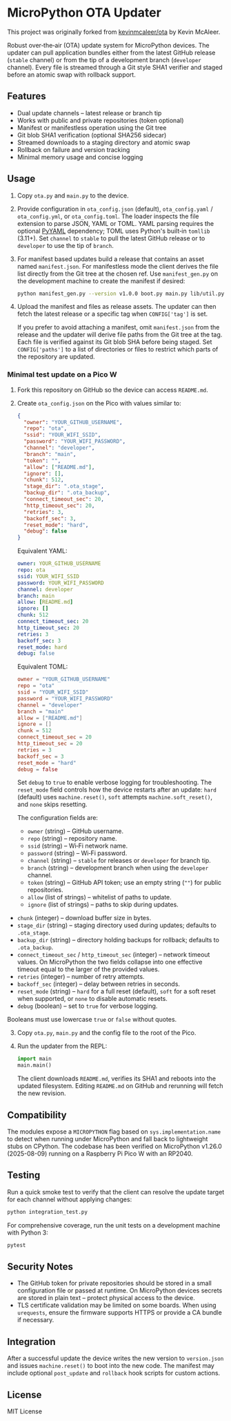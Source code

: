 # MicroPython OTA Updater

This project was originally forked from [kevinmcaleer/ota](https://github.com/kevinmcaleer/ota) by Kevin McAleer.

Robust over‑the‑air (OTA) update system for MicroPython devices.  The updater
can pull application bundles either from the latest GitHub release
(``stable`` channel) or from the tip of a development branch (``developer``
channel).  Every file is streamed through a Git style SHA1 verifier and
staged before an atomic swap with rollback support.

## Features

* Dual update channels – latest release or branch tip
* Works with public and private repositories (token optional)
* Manifest or manifestless operation using the Git tree
* Git blob SHA1 verification (optional SHA256 sidecar)
* Streamed downloads to a staging directory and atomic swap
* Rollback on failure and version tracking
* Minimal memory usage and concise logging

## Usage

1. Copy `ota.py` and `main.py` to the device.
2. Provide configuration in `ota_config.json` (default), `ota_config.yaml`
   / `ota_config.yml`, or `ota_config.toml`.  The loader inspects the file
   extension to parse JSON, YAML or TOML.  YAML parsing requires the optional
   [PyYAML](https://pyyaml.org/) dependency; TOML uses Python's built‑in
   `tomllib` (3.11+).  Set ``channel`` to ``stable`` to pull the latest
   GitHub release or to ``developer`` to use the tip of ``branch``.
3. For manifest based updates build a release that contains an asset named
   `manifest.json`.  For manifestless mode the client derives the file list
   directly from the Git tree at the chosen ref.  Use `manifest_gen.py` on
   the development machine to create the manifest if desired:

   ```bash
   python manifest_gen.py --version v1.0.0 boot.py main.py lib/util.py
   ```

4. Upload the manifest and files as release assets.  The updater can then
   fetch the latest release or a specific tag when `CONFIG['tag']` is set.

   If you prefer to avoid attaching a manifest, omit `manifest.json` from
   the release and the updater will derive file paths from the Git tree at
   the tag.  Each file is verified against its Git blob SHA before being
   staged.  Set `CONFIG['paths']` to a list of directories or files to
   restrict which parts of the repository are updated.

### Minimal test update on a Pico W

1. Fork this repository on GitHub so the device can access `README.md`.
2. Create `ota_config.json` on the Pico with values similar to:

   ```json
   {
     "owner": "YOUR_GITHUB_USERNAME",
     "repo": "ota",
     "ssid": "YOUR_WIFI_SSID",
     "password": "YOUR_WIFI_PASSWORD",
     "channel": "developer",
     "branch": "main",
     "token": "",
     "allow": ["README.md"],
     "ignore": [],
     "chunk": 512,
     "stage_dir": ".ota_stage",
     "backup_dir": ".ota_backup",
     "connect_timeout_sec": 20,
     "http_timeout_sec": 20,
     "retries": 3,
     "backoff_sec": 3,
     "reset_mode": "hard",
     "debug": false
   }
   ```

   Equivalent YAML:

   ```yaml
   owner: YOUR_GITHUB_USERNAME
   repo: ota
   ssid: YOUR_WIFI_SSID
   password: YOUR_WIFI_PASSWORD
   channel: developer
   branch: main
   allow: [README.md]
   ignore: []
   chunk: 512
   connect_timeout_sec: 20
   http_timeout_sec: 20
   retries: 3
   backoff_sec: 3
   reset_mode: hard
   debug: false
   ```

   Equivalent TOML:

   ```toml
   owner = "YOUR_GITHUB_USERNAME"
   repo = "ota"
   ssid = "YOUR_WIFI_SSID"
   password = "YOUR_WIFI_PASSWORD"
   channel = "developer"
   branch = "main"
   allow = ["README.md"]
   ignore = []
   chunk = 512
   connect_timeout_sec = 20
   http_timeout_sec = 20
   retries = 3
   backoff_sec = 3
   reset_mode = "hard"
   debug = false
   ```

   Set `debug` to `true` to enable verbose logging for troubleshooting.
   The `reset_mode` field controls how the device restarts after an update:
   `hard` (default) uses `machine.reset()`, `soft` attempts `machine.soft_reset()`,
   and `none` skips resetting.

   The configuration fields are:

   - `owner` (string) – GitHub username.
   - `repo` (string) – repository name.
   - `ssid` (string) – Wi‑Fi network name.
   - `password` (string) – Wi‑Fi password.
   - `channel` (string) – `stable` for releases or `developer` for branch tip.
   - `branch` (string) – development branch when using the `developer` channel.
   - `token` (string) – GitHub API token; use an empty string (`""`) for public repositories.
   - `allow` (list of strings) – whitelist of paths to update.
   - `ignore` (list of strings) – paths to skip during updates.
  - `chunk` (integer) – download buffer size in bytes.
  - `stage_dir` (string) – staging directory used during updates; defaults to `.ota_stage`.
  - `backup_dir` (string) – directory holding backups for rollback; defaults to `.ota_backup`.
  - `connect_timeout_sec` / `http_timeout_sec` (integer) – network timeout values.
    On MicroPython the two fields collapse into one effective timeout equal to
    the larger of the provided values.
  - `retries` (integer) – number of retry attempts.
  - `backoff_sec` (integer) – delay between retries in seconds.
  - `reset_mode` (string) – `hard` for a full reset (default), `soft` for a
    soft reset when supported, or `none` to disable automatic resets.
  - `debug` (boolean) – set to `true` for verbose logging.

   Booleans must use lowercase `true` or `false` without quotes.

3. Copy `ota.py`, `main.py` and the config file to the root of the Pico.
4. Run the updater from the REPL:

   ```python
   import main
   main.main()
   ```

   The client downloads `README.md`, verifies its SHA1 and reboots into the
   updated filesystem.  Editing `README.md` on GitHub and rerunning will fetch
   the new revision.

## Compatibility

The modules expose a ``MICROPYTHON`` flag based on ``sys.implementation.name``
to detect when running under MicroPython and fall back to lightweight stubs on
CPython.  The codebase has been verified on MicroPython v1.26.0 (2025-08-09)
running on a Raspberry Pi Pico W with an RP2040.

## Testing

Run a quick smoke test to verify that the client can resolve the update
target for each channel without applying changes:

```bash
python integration_test.py
```

For comprehensive coverage, run the unit tests on a development
machine with Python 3:

```bash
pytest
```

## Security Notes

* The GitHub token for private repositories should be stored in a small
  configuration file or passed at runtime.  On MicroPython devices
  secrets are stored in plain text – protect physical access to the device.
* TLS certificate validation may be limited on some boards.  When using
  `urequests`, ensure the firmware supports HTTPS or provide a CA bundle
  if necessary.

## Integration

After a successful update the device writes the new version to
`version.json` and issues `machine.reset()` to boot into the new code.
The manifest may include optional `post_update` and `rollback` hook
scripts for custom actions.

## License

MIT License
